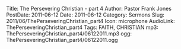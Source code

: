 Title: The Persevering Christian - part 4
Author: Pastor Frank Jones
PostDate: 2011-06-12
Date: 2011-06-12
Category: Sermons
Slug: 2011/06/ThePerseveringChristian_part4
Icon: microphone
AudioLink: ThePerseveringChristian_part4
Tags: FAITH, CHRISTIAN
mp3: ThePerseveringChristian_part4/06122011.mp3
ogg: ThePerseveringChristian_part4/06122011.ogg
